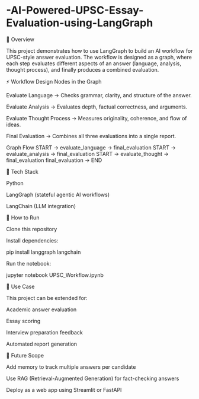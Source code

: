 # -AI-Powered-UPSC-Essay-Evaluation-using-LangGraph
📌 Overview

This project demonstrates how to use LangGraph to build an AI workflow for UPSC-style answer evaluation.
The workflow is designed as a graph, where each step evaluates different aspects of an answer (language, analysis, thought process), and finally produces a combined evaluation.

⚡ Workflow Design
Nodes in the Graph

Evaluate Language → Checks grammar, clarity, and structure of the answer.

Evaluate Analysis → Evaluates depth, factual correctness, and arguments.

Evaluate Thought Process → Measures originality, coherence, and flow of ideas.

Final Evaluation → Combines all three evaluations into a single report.

Graph Flow
START → evaluate_language → final_evaluation
START → evaluate_analysis → final_evaluation
START → evaluate_thought → final_evaluation
final_evaluation → END

🔧 Tech Stack

Python

LangGraph (stateful agentic AI workflows)

LangChain (LLM integration)

🚀 How to Run

Clone this repository

Install dependencies:

pip install langgraph langchain


Run the notebook:

jupyter notebook UPSC_Workflow.ipynb

🎯 Use Case

This project can be extended for:

Academic answer evaluation

Essay scoring

Interview preparation feedback

Automated report generation

🌟 Future Scope

Add memory to track multiple answers per candidate

Use RAG (Retrieval-Augmented Generation) for fact-checking answers

Deploy as a web app using Streamlit or FastAPI
